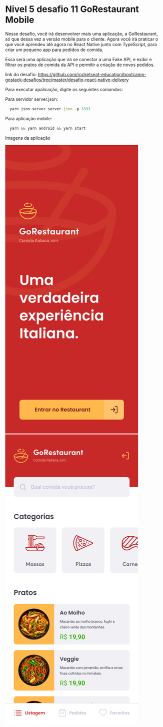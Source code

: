 # Nivel 5 desafio 11 GoRestaurant Mobile

Nesse desafio, você irá desenvolver mais uma aplicação, a GoRestaurant, só que dessa vez a versão mobile para o cliente. Agora você irá praticar o que você aprendeu até agora no React Native junto com TypeScript, para criar um pequeno app para pedidos de comida.

Essa será uma aplicação que irá se conectar a uma Fake API, e exibir e filtrar os pratos de comida da API e permitir a criação de novos pedidos.

link do desafio: https://github.com/rocketseat-education/bootcamp-gostack-desafios/tree/master/desafio-react-native-delivery

Para executar apalicação, digite os seguintes comandos:

Para servidor server.json:

```js
  yarn json-server server.json -p 3333
```

Para aplicação mobile:

```js
  yarn && yarn android && yarn start
```
<p>Imagens da aplicação</p>
<p float="left">
<img alt='Certificado Gostack' width="425" title='Certificado Gostack' src='.github/goRestaurant/Entrar.png' />
<img alt='Certificado Gostack' width="425" title='Certificado Gostack' src='.github/goRestaurant/Home.png' />
</p>
